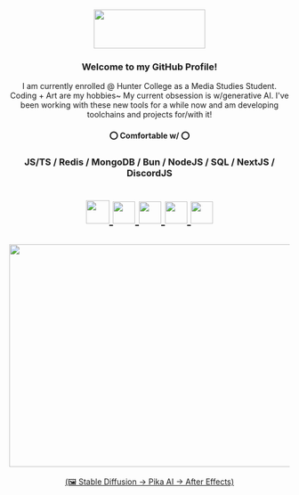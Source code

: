<h1 align="center"><img src="https://i.imgur.com/i07aA83.gif" width="200" height="70"/></h1>

<h3 align="center">Welcome to my GitHub Profile!</h3>
<p align="center"> I am currently enrolled @ Hunter College as a Media Studies Student. Coding + Art are my hobbies~ My current obsession is w/generative AI. I've been working with these new tools for a while now and am developing toolchains and projects for/with it! <br>
  <h4 align ="center">⭕ Comfortable w/ ⭕</h4>
  <h3 align="center">JS/TS / Redis / MongoDB / Bun / NodeJS / SQL / NextJS / DiscordJS</h3> 
</p>
<h1 align="center">

<a href="https://www.shokkunn.art/" target="_blank"><img src="https://media.giphy.com/media/zfMUfYLMAWNCpaTCFF/giphy.gif" width="42" height="42"/>
<a href="https://www.artstation.com/shokkunn" target="_blank"><img src="https://i.imgur.com/jHcuSt1.png" width="40" height="40"/>
<a href="https://www.linkedin.com/in/wai-hlaing-b9a3a81b8/" target="_blank"><img src="https://i.imgur.com/uD9h1aY.png" width="40" height="40"/>
<a href="https://medibang.com/u/Shokkunn/" target="_blank"><img src="https://i.imgur.com/jfe2ok8.png" width="40" height="40"/>
<a href="https://www.pixiv.me/shokkuun" target="_blank"><img src="https://i.imgur.com/lNkR9wZ.png" width="40" height="40"/>
</h1>

<h2 align="center"><img src="https://i.imgur.com/6FJZa7b.gif" width="800" height="400"/></h2>
<p align="center"> (🖼 Stable Diffusion -> Pika AI -> After Effects) </p>


